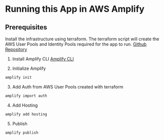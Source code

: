 # Running this App in AWS Amplify

## Prerequisites
Install the infrastructure using terraform. The terraform script will create the AWS User Pools and Identity Pools required for the app to run.
[Github Repository](https://github.com/yoandresaav/amplify-terraform-backend)

1. Install Amplify CLI
[Amplify CLI](https://docs.amplify.aws/gen1/javascript/tools/cli/start/set-up-cli/)

2. Initialize Amplify
```bash
amplify init
```
3. Add Auth from AWS User Pools created with terraform
```bash
amplify import auth
```
4. Add Hosting
```bash
amplify add hosting
```
5. Publish
```bash
amplify publish
```


